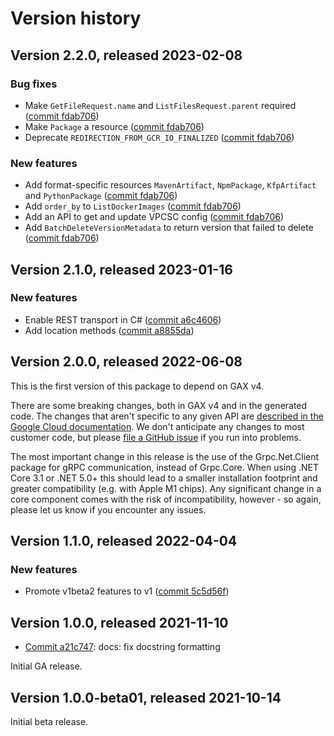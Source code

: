 # Version history

## Version 2.2.0, released 2023-02-08

### Bug fixes

- Make `GetFileRequest.name` and `ListFilesRequest.parent` required ([commit fdab706](https://github.com/googleapis/google-cloud-dotnet/commit/fdab7068c60f640d21113616cc77978578a3cf36))
- Make `Package` a resource ([commit fdab706](https://github.com/googleapis/google-cloud-dotnet/commit/fdab7068c60f640d21113616cc77978578a3cf36))
- Deprecate `REDIRECTION_FROM_GCR_IO_FINALIZED` ([commit fdab706](https://github.com/googleapis/google-cloud-dotnet/commit/fdab7068c60f640d21113616cc77978578a3cf36))

### New features

- Add format-specific resources `MavenArtifact`, `NpmPackage`, `KfpArtifact` and `PythonPackage` ([commit fdab706](https://github.com/googleapis/google-cloud-dotnet/commit/fdab7068c60f640d21113616cc77978578a3cf36))
- Add `order_by` to `ListDockerImages` ([commit fdab706](https://github.com/googleapis/google-cloud-dotnet/commit/fdab7068c60f640d21113616cc77978578a3cf36))
- Add an API to get and update VPCSC config ([commit fdab706](https://github.com/googleapis/google-cloud-dotnet/commit/fdab7068c60f640d21113616cc77978578a3cf36))
- Add `BatchDeleteVersionMetadata` to return version that failed to delete ([commit fdab706](https://github.com/googleapis/google-cloud-dotnet/commit/fdab7068c60f640d21113616cc77978578a3cf36))

## Version 2.1.0, released 2023-01-16

### New features

- Enable REST transport in C# ([commit a6c4606](https://github.com/googleapis/google-cloud-dotnet/commit/a6c46063bd961a9dadc728a780d66de772f28e71))
- Add location methods ([commit a8855da](https://github.com/googleapis/google-cloud-dotnet/commit/a8855dae9bdb866553cd29b0fb3f52f4cf529dd5))

## Version 2.0.0, released 2022-06-08

This is the first version of this package to depend on GAX v4.

There are some breaking changes, both in GAX v4 and in the generated
code. The changes that aren't specific to any given API are [described in the Google Cloud
documentation](https://cloud.google.com/dotnet/docs/reference/help/breaking-gax4).
We don't anticipate any changes to most customer code, but please [file a
GitHub issue](https://github.com/googleapis/google-cloud-dotnet/issues/new/choose)
if you run into problems.

The most important change in this release is the use of the Grpc.Net.Client package
for gRPC communication, instead of Grpc.Core. When using .NET Core 3.1 or .NET 5.0+
this should lead to a smaller installation footprint and greater compatibility (e.g.
with Apple M1 chips). Any significant change in a core component comes with the risk
of incompatibility, however - so again, please let us know if you encounter any
issues.


## Version 1.1.0, released 2022-04-04

### New features

- Promote v1beta2 features to v1 ([commit 5c5d56f](https://github.com/googleapis/google-cloud-dotnet/commit/5c5d56f989536b2764bf777e6db6a3a98da6ab27))

## Version 1.0.0, released 2021-11-10

- [Commit a21c747](https://github.com/googleapis/google-cloud-dotnet/commit/a21c747): docs: fix docstring formatting

Initial GA release.

## Version 1.0.0-beta01, released 2021-10-14

Initial beta release.
